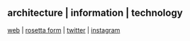 ## architecture | information | technology

[web](https://www.mathiasbernhard.ch) | [rosetta form](https://worbit.github.io/rosetta_form.html) | [twitter](https://twitter.com/W0RB1T) | [instagram](https://www.instagram.com/w0rb1t/)

